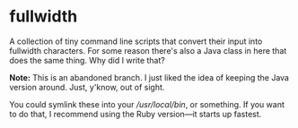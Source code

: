 # fullwidth

A collection of tiny command line scripts that convert their input into fullwidth characters. For some reason there's also a Java class in here that does the same thing. Why did I write that?

**Note:** This is an abandoned branch. I just liked the idea of keeping the Java version around. Just, y'know, out of sight.

You could symlink these into your _/usr/local/bin_, or something. If you want to do that, I recommend using the Ruby version—it starts up fastest.
